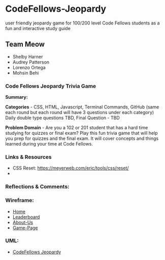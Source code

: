 # CodeFellows-Jeopardy

user friendly jeopardy game for 100/200 level Code Fellows students as a fun and interactive study guide

## Team Meow

  - Shelby Harner
  - Audrey Patterson
  - Lorenzo Ortega
  - Mohsin Behi

### Code Fellows Jeopardy Trivia Game

**Summary:**

**Categories** - CSS, HTML, Javascript, Terminal Commands, GitHub (same each round but each round will have 3 questions under each category) Daily double type questions TBD, Final Question - TBD

**Problem Domain** - Are you a 102 or 201 student that has a hard time studying for quizzes or final exam? Play this fun trivia game that will help you prep for quizzes and the final exam. It will cover  concepts and things learned during your time at Code Fellows.

### Links & Resources
  - CSS Reset: https://meyerweb.com/eric/tools/css/reset/
  - 

### Reflections & Comments:

### Wireframe:

- [Home](assets/CodeFellows-Jeopardy-Wireframe-Home.png)
- [Leaderboard](assets/CodeFellows-Jeopardy-Wireframe-Leaderboard.png)
- [About-Us](assets/CodeFellows-Jeopardy-Wireframe-About-Us.png)
- [Game-Page](assets/CodeFellows-Jeopardy-Wireframe-Game-Page.png)

### UML:

- [CodeFellows Jeopardy](assets/CodeFellows-UML.png)